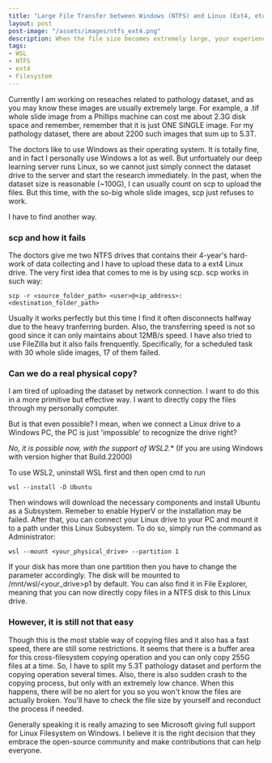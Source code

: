 ```yaml
---
title: "Large File Transfer between Windows (NTFS) and Linux (Ext4, etc)" 
layout: post
post-image: "/assets/images/ntfs_ext4.png"
description: When the file size becomes extremely large, your experience becomes less reliable.
tags:
- WSL
- NTFS
- ext4
- Filesystem
---
```


Currently I am working on reseaches related to pathology dataset, and as you may know these images are usually extremely large. For example, a .tif whole slide image from a Phillips machine can cost me about 2.3G disk space and remember, remember that it is just ONE SINGLE image. For my pathology dataset, there are about 2200 such images that sum up to 5.3T. 

The doctors like to use Windows as their operating system. It is totally fine, and in fact I personally use Windows a lot as well. But unfortuately our deep learning server runs Linux, so we cannot just simply connect the dataset drive to the server and start the research immediately. In the past, when the dataset size is reasonable (~100G), I can usually count on scp to upload the files. But this time, with the so-big whole slide images, scp just refuses to work. 

I have to find another way.

### scp and how it fails

The doctors give me two NTFS drives that contains their 4-year's hard-work of data collecting and I have to upload these data to a ext4 Linux drive. The very first idea that comes to me is by using scp. scp works in such way:

`scp -r <source_folder_path> <user>@<ip_address>:<destination_folder_path>`

Usually it works perfectly but this time I find it often disconnects halfway due to the heavy tranferring burden. Also, the transferring speed is not so good since it can only maintains about 12MB/s speed. I have also tried to use FileZilla but it also fails frenquently. Specifically, for a scheduled task with 30 whole slide images, 17 of them failed.

### Can we do a real physical copy?

I am tired of uploading the dataset by network connection. I want to do this in a more primitive but effective way. I want to directly copy the files through my personally computer.

But is that even possible? I mean, when we connect a Linux drive to a Windows PC, the PC is just 'impossible' to recognize the drive right? 

*No, it is possible now, with the support of WSL2.** (If you are using Windows with version higher that Build.22000)

To use WSL2, uninstall WSL first and then open cmd to run

`wsl --install -D Ubuntu`

Then windows will download the necessary components and install Ubuntu as a Subsystem. Remeber to enable HyperV or the installation may be failed. After that, you can connect your Linux drive to your PC and mount it to a path under this Linux Subsystem. To do so, simply run the command as Administrator:

`wsl --mount <your_physical_drive> --partition 1`

If your disk has more than one partition then you have to change the parameter accordingly. The disk will be mounted to /mnt/wsl/\<your_drive\>p1 by default. You can also find it in File Explorer, meaning that you can now directly copy files in a NTFS disk to this Linux drive. 

### However, it is still not that easy

Though this is the most stable way of copying files and it also has a fast speed, there are still some restrictions. It seems that there is a buffer area for this cross-filesystem copying operation and you can only copy 255G files at a time. So, I have to split my 5.3T pathology dataset and perform the copying operation several times. Also, there is also sudden crash to the copying process, but only with an extremely low chance. When this happens, there will be no alert for you so you won't know the files are actually broken. You'll have to check the file size by yourself and reconduct the process if needed.

Generally speaking it is really amazing to see Microsoft giving full support for Linux Filesystem on Windows. I believe it is the right decision that they embrace the open-source community and make contributions that can help everyone. 